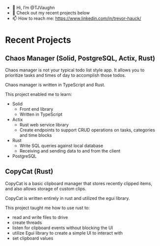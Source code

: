 - 👋 Hi, I’m @TJVaughn
- 🌱 Check out my recent projects below
- 📫 How to reach me: https://www.linkedin.com/in/trevor-hauck/

# Recent Projects

## Chaos Manager (Solid, PostgreSQL, Actix, Rust)

Chaos manager is not your typical todo list style app. It allows you to prioritize tasks and times of day to accomplish those todos. 

Chaos manager is written in TypeScript and Rust.

This project enabled me to learn:
- Solid
  - Front end library
  - Written in TypeScript
- Actix
  - Rust web service library
  - Create endpoints to support CRUD operations on tasks, categories and time blocks
- Rust
  - Write SQL queries against local database
  - Receiving and sending data to and from the client
- PostgreSQL 

## CopyCat (Rust)

CopyCat is a basic clipboard manager that stores recently clipped items, and also allows storage of custom clips.

CopyCat is written entirely in rust and utilized the egui library. 

This project taught me how to use rust to:
- read and write files to drive
- create threads
- listen for clipboard events without blocking the UI
- utilize Egui library to create a simple UI to interact with
- set clipboard values

